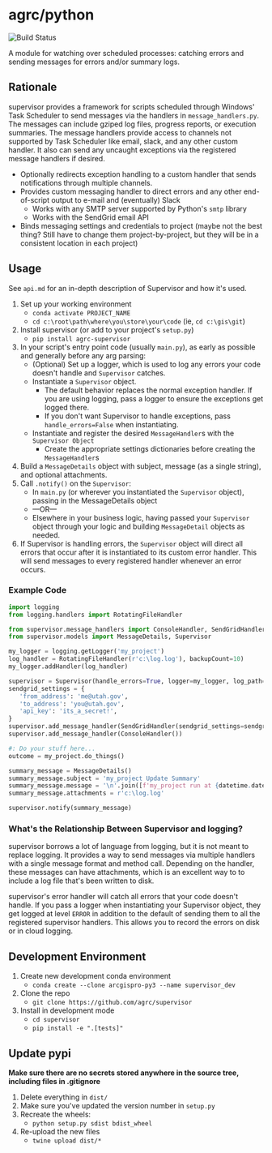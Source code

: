 # agrc/python

![Build Status](https://github.com/agrc/supervisor/workflows/Build%20and%20Test/badge.svg)
<!-- [![codecov](https://codecov.io/gh/agrc/python/branch/main/graph/badge.svg)](https://codecov.io/gh/agrc/python) -->

A module for watching over scheduled processes: catching errors and sending messages for errors and/or summary logs.

## Rationale

supervisor provides a framework for scripts scheduled through Windows' Task Scheduler to send messages via the handlers in `message_handlers.py`. The messages can include gziped log files, progress reports, or execution summaries. The message handlers provide access to channels not supported by Task Scheduler like email, slack, and any other custom handler. It also can send any uncaught exceptions via the registered message handlers if desired.

- Optionally redirects exception handling to a custom handler that sends notifications through multiple channels.
- Provides custom messaging handler to direct errors and any other end-of-script output to e-mail and (eventually) Slack
  - Works with any SMTP server supported by Python's `smtp` library
  - Works with the SendGrid email API
- Binds messaging settings and credentials to project (maybe not the best thing? Still have to change them project-by-project, but they will be in a consistent location in each project)

## Usage

See `api.md` for an in-depth description of Supervisor and how it's used.

1. Set up your working environment
   - `conda activate PROJECT_NAME`
   - `cd c:\root\path\where\you\store\your\code` (ie, `cd c:\gis\git`)
1. Install supervisor (or add to your project's `setup.py`)
   - `pip install agrc-supervisor`
1. In your script's entry point code (usually `main.py`), as early as possible and generally before any arg parsing:
   - (Optional) Set up a logger, which is used to log any errors your code doesn't handle and `Supervisor` catches.
   - Instantiate a `Supervisor` object.
      - The default behavior replaces the normal exception handler. If you are using logging, pass a logger to ensure the exceptions get logged there.
      - If you don't want Supervisor to handle exceptions, pass `handle_errors=False` when instantiating.
   - Instantiate and register the desired `MessageHandler`s with the `Supervisor Object`
      - Create the appropriate settings dictionaries before creating the `MessageHandler`s
1. Build a `MessageDetails` object with subject, message (as a single string), and optional attachments.
1. Call `.notify()` on the `Supervisor`:
   - In `main.py` (or wherever you instantiated the `Supervisor` object), passing in the MessageDetails object
   - —OR—
   - Elsewhere in your business logic, having passed your `Supervisor` object through your logic and building `MessageDetail` objects as needed.
1. If Supervisor is handling errors, the `Supervisor` object will direct all errors that occur after it is instantiated to its custom error handler. This will send messages to every registered handler whenever an error occurs.

### Example Code

```python
import logging
from logging.handlers import RotatingFileHandler

from supervisor.message_handlers import ConsoleHandler, SendGridHandler
from supervisor.models import MessageDetails, Supervisor

my_logger = logging.getLogger('my_project')
log_handler = RotatingFileHandler(r'c:\log.log'), backupCount=10)
my_logger.addHandler(log_handler)

supervisor = Supervisor(handle_errors=True, logger=my_logger, log_path=r'c:\log.log')
sendgrid_settings = {
   'from_address': 'me@utah.gov',
   'to_address': 'you@utah.gov',
   'api_key': 'its_a_secret!',
}
supervisor.add_message_handler(SendGridHandler(sendgrid_settings=sendgrid_settings, project_name='my_project', project_version='1.5.0'))
supervisor.add_message_handler(ConsoleHandler())

#: Do your stuff here...
outcome = my_project.do_things()

summary_message = MessageDetails()
summary_message.subject = 'my_project Update Summary'
summary_message.message = '\n'.join([f'my_project run at {datetime.datetime.now()}', f'Outcome: {outcome}'])
summary_message.attachments = r'c:\log.log'

supervisor.notify(summary_message)
```

### What's the Relationship Between Supervisor and logging?

supervisor borrows a lot of language from logging, but it is not meant to replace logging. It provides a way to send messages via multiple handlers with a single message format and method call. Depending on the handler, these messages can have attachments, which is an excellent way to to include a log file that's been written to disk.

supervisor's error handler will catch all errors that your code doesn't handle. If you pass a logger when instantiating your Supervisor object, they get logged at level `ERROR` in addition to the default of sending them to all the registered supervisor handlers. This allows you to record the errors on disk or in cloud logging.

## Development Environment

1. Create new development conda environment
   - `conda create --clone arcgispro-py3 --name supervisor_dev`
1. Clone the repo
   - `git clone https://github.com/agrc/supervisor`
1. Install in development mode
   - `cd supervisor`
   - `pip install -e ".[tests]"`

## Update pypi

**Make sure there are no secrets stored anywhere in the source tree, including files in .gitignore**

1. Delete everything in `dist/`
1. Make sure you've updated the version number in `setup.py`
1. Recreate the wheels:
   - `python setup.py sdist bdist_wheel`
1. Re-upload the new files
   - `twine upload dist/*`
